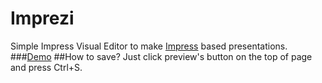 # Imprezi
Simple Impress Visual Editor to make [Impress](https://github.com/impress/impress.js) based presentations.
###[Demo](http://qti3e.github.io/Imprezi/)
##How to save?
Just click preview's button on the top of page and press Ctrl+S. 
